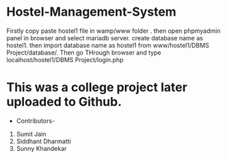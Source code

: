 # Hostel-Management-System

Firstly copy paste hostel1 file in wamp/www folder .
then open phpmyadmin panel in browser and select mariadb server.
create database name as hostel1.
then import database name as hostel1 from www/hostel1/DBMS Project/database/.
Then go THrough browser and type localhost/hostel1/DBMS Project/login.php

# This was a college project later uploaded to Github.

- Contributors-
1. Sumit Jain
2. Siddhant Dharmatti
3. Sunny Khandekar
